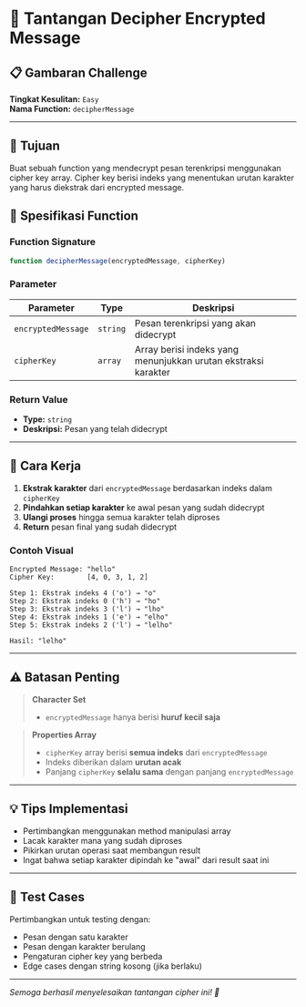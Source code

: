 # 🔐 Tantangan Decipher Encrypted Message

## 📋 Gambaran Challenge

**Tingkat Kesulitan:** `Easy`  
**Nama Function:** `decipherMessage`

---

## 🎯 Tujuan

Buat sebuah function yang mendecrypt pesan terenkripsi menggunakan cipher key array. Cipher key berisi indeks yang menentukan urutan karakter yang harus diekstrak dari encrypted message.

## 📝 Spesifikasi Function

### Function Signature
```javascript
function decipherMessage(encryptedMessage, cipherKey)
```

### Parameter

| Parameter | Type | Deskripsi |
|-----------|------|-----------|
| `encryptedMessage` | `string` | Pesan terenkripsi yang akan didecrypt |
| `cipherKey` | `array` | Array berisi indeks yang menunjukkan urutan ekstraksi karakter |

### Return Value
- **Type:** `string`
- **Deskripsi:** Pesan yang telah didecrypt

---

## 🔧 Cara Kerja

1. **Ekstrak karakter** dari `encryptedMessage` berdasarkan indeks dalam `cipherKey`
2. **Pindahkan setiap karakter** ke awal pesan yang sudah didecrypt
3. **Ulangi proses** hingga semua karakter telah diproses
4. **Return** pesan final yang sudah didecrypt

### Contoh Visual
```
Encrypted Message: "hello"
Cipher Key:        [4, 0, 3, 1, 2]

Step 1: Ekstrak indeks 4 ('o') → "o"
Step 2: Ekstrak indeks 0 ('h') → "ho" 
Step 3: Ekstrak indeks 3 ('l') → "lho"
Step 4: Ekstrak indeks 1 ('e') → "elho"
Step 5: Ekstrak indeks 2 ('l') → "lelho"

Hasil: "lelho"
```

---

## ⚠️ Batasan Penting

> **Character Set**
> - `encryptedMessage` hanya berisi **huruf kecil saja**

> **Properties Array**
> - `cipherKey` array berisi **semua indeks** dari `encryptedMessage`
> - Indeks diberikan dalam **urutan acak**
> - Panjang `cipherKey` **selalu sama** dengan panjang `encryptedMessage`

---

## 💡 Tips Implementasi

- Pertimbangkan menggunakan method manipulasi array
- Lacak karakter mana yang sudah diproses
- Pikirkan urutan operasi saat membangun result
- Ingat bahwa setiap karakter dipindah ke "awal" dari result saat ini

---

## 🧪 Test Cases

Pertimbangkan untuk testing dengan:
- Pesan dengan satu karakter
- Pesan dengan karakter berulang
- Pengaturan cipher key yang berbeda
- Edge cases dengan string kosong (jika berlaku)

---

*Semoga berhasil menyelesaikan tantangan cipher ini! 🚀*
